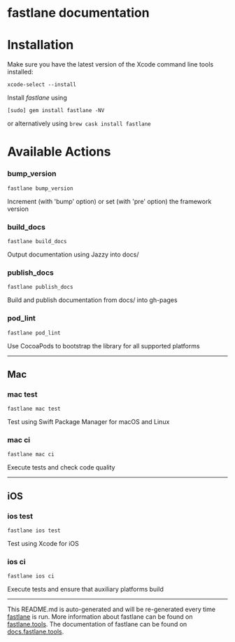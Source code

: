fastlane documentation
================
# Installation

Make sure you have the latest version of the Xcode command line tools installed:

```
xcode-select --install
```

Install _fastlane_ using
```
[sudo] gem install fastlane -NV
```
or alternatively using `brew cask install fastlane`

# Available Actions
### bump_version
```
fastlane bump_version
```
Increment (with 'bump' option) or set (with 'pre' option) the framework version
### build_docs
```
fastlane build_docs
```
Output documentation using Jazzy into docs/
### publish_docs
```
fastlane publish_docs
```
Build and publish documentation from docs/ into gh-pages
### pod_lint
```
fastlane pod_lint
```
Use CocoaPods to bootstrap the library for all supported platforms

----

## Mac
### mac test
```
fastlane mac test
```
Test using Swift Package Manager for macOS and Linux
### mac ci
```
fastlane mac ci
```
Execute tests and check code quality

----

## iOS
### ios test
```
fastlane ios test
```
Test using Xcode for iOS
### ios ci
```
fastlane ios ci
```
Execute tests and ensure that auxiliary platforms build

----

This README.md is auto-generated and will be re-generated every time [fastlane](https://fastlane.tools) is run.
More information about fastlane can be found on [fastlane.tools](https://fastlane.tools).
The documentation of fastlane can be found on [docs.fastlane.tools](https://docs.fastlane.tools).
